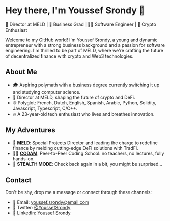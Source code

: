 # Hey there, I'm Youssef Srondy 👋

🚀 Director at MELD | 💼 Business Grad | 👨‍💻 Software Engineer | 🔗 Crypto Enthusiast

Welcome to my GitHub world! I'm Youssef Srondy, a young and dynamic entrepreneur with a strong business background and a passion for software engineering. I'm thrilled to be part of MELD, where we're crafting the future of decentralized finance with crypto and Web3 technologies.

## About Me

- 🎓 Aspiring polymath with a business degree currently switching it up and studying computer science. 
- 💼 Director at MELD, shaping the future of crypto and DeFi.
- 🌐 Polyglot: French, Dutch, English, Spanish, Arabic, Python, Solidity, Javascript, Typescript, C/C++.
- 🔥 A 23-year-old tech enthusiast who lives and breathes innovation.

## My Adventures

- 🏦 **[MELD](https://meld.com)**: Special Projects Director and leading the charge to redefine finance by melding cutting-edge DeFi solutions with TradFi.
- 👨‍🎓 **[CODAM](https://codam.nl)**: Peer-to-Peer Coding School: no teachers, no lectures, fully hands-on. 
- 🥷 **STEALTH MODE**: Check back again in a bit, you might be surprised... 

## Contact

Don't be shy, drop me a message or connect through these channels:

- 📧 Email: [youssef.srondy@email.com](mailto:srondyyoussef@gmail.com)
- 💬 Twitter: [@YoussefSrondy](https://twitter.com/Sronds)
- 💼 LinkedIn: [Youssef Srondy](https://www.linkedin.com/in/youssefsrondy)

